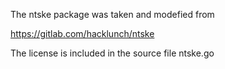 The ntske package was taken and modefied from 

https://gitlab.com/hacklunch/ntske

The license is included in the source file ntske.go